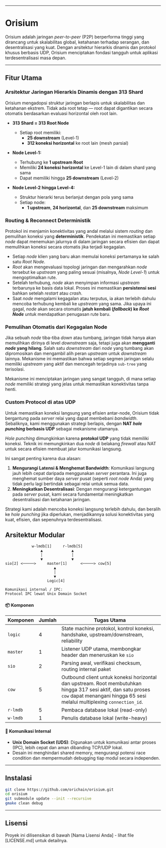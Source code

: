 -----

# Orisium

Orisium adalah jaringan *peer-to-peer* (P2P) berperforma tinggi yang dirancang untuk skalabilitas global, ketahanan terhadap serangan, dan desentralisasi yang kuat. Dengan arsitektur hierarkis dinamis dan protokol khusus berbasis UDP, Orisium menciptakan fondasi tangguh untuk aplikasi terdesentralisasi masa depan.

-----

## Fitur Utama

### **Arsitektur Jaringan Hierarkis Dinamis dengan 313 Shard**

Orisium mengadopsi struktur jaringan berlapis untuk skalabilitas dan ketahanan ekstrem. Tidak ada root tetap — root dapat digantikan secara otomatis berdasarkan evaluasi horizontal oleh root lain.

* **313 Shard = 313 Root Node**
  * Setiap root memiliki:
    - **25 downstream** (Level-1)
    - **312 koneksi horizontal** ke root lain (mesh parsial)

* **Node Level-1:**
  - Terhubung ke **1 upstream Root**
  - Memiliki **24 koneksi horizontal** ke Level-1 lain di dalam shard yang sama
  - Dapat memiliki hingga **25 downstream** (Level-2)

* **Node Level-2 hingga Level-4:**
  - Struktur hierarki terus berlanjut dengan pola yang sama
  - Setiap node:
    - **1 upstream**, **24 horizontal**, dan **25 downstream** maksimum

### **Routing & Reconnect Deterministik**
Protokol ini menjamin konektivitas yang andal melalui sistem *routing* dan pemulihan koneksi yang **deterministik**. Pendekatan ini memastikan setiap *node* dapat menemukan jalurnya di dalam jaringan secara efisien dan dapat memulihkan koneksi secara otomatis jika terjadi kegagalan.

* Setiap *node* klien yang baru akan memulai koneksi pertamanya ke salah satu *Root Node*.
* *Root* akan mengevaluasi topologi jaringan dan mengarahkan *node* tersebut ke *upstream* yang paling sesuai (misalnya, *Node Level-1*) untuk mengoptimalkan rute.
* Setelah terhubung, *node* akan menyimpan informasi *upstream* terbarunya ke basis data lokal. Proses ini memastikan **persistensi sesi** bahkan setelah *restart* atau *crash*.
* Saat *node* mengalami kegagalan atau terputus, ia akan terlebih dahulu mencoba terhubung kembali ke *upstream* yang sama. Jika upaya ini gagal, *node* akan secara otomatis **jatuh kembali (*fallback*) ke *Root Node*** untuk mendapatkan penugasan rute baru.

### **Pemulihan Otomatis dari Kegagalan Node**
Jika sebuah *node* tiba-tiba *down* atau tumbang, jaringan tidak hanya akan memulihkan dirinya di level *downstream* saja, tetapi juga akan **mengganti *node* yang hilang**. Salah satu *downstream* dari *node* yang tumbang akan dipromosikan dan mengambil alih peran *upstream* untuk *downstream* lainnya. Mekanisme ini memastikan bahwa setiap segmen jaringan selalu memiliki *upstream* yang aktif dan mencegah terjadinya `sub-tree` yang terisolasi.

Mekanisme ini menciptakan jaringan yang sangat tangguh, di mana setiap *node* memiliki strategi yang jelas untuk memastikan konektivitas tanpa henti.

### **Custom Protocol di atas UDP**
Untuk memastikan koneksi langsung yang efisien antar-node, Orisium tidak bergantung pada *server* relai yang dapat membebani *bandwidth*. Sebaliknya, kami menggunakan strategi berlapis, dengan **NAT *hole punching* berbasis UDP** sebagai mekanisme utamanya.

*Hole punching* dimungkinkan karena **protokol UDP** yang tidak memiliki koneksi. Teknik ini memungkinkan dua *node* di belakang *firewall* atau NAT untuk secara efisien membuat jalur komunikasi langsung.

Ini sangat penting karena dua alasan:

1.  **Mengurangi Latensi & Menghemat Bandwidth**: Komunikasi langsung jauh lebih cepat daripada menggunakan *server* perantara. Ini juga menghemat sumber daya *server* pusat (seperti *root node* Anda) yang tidak perlu lagi bertindak sebagai relai untuk semua data.
2.  **Meningkatkan Desentralisasi**: Dengan mengurangi ketergantungan pada *server* pusat, kami secara fundamental meningkatkan desentralisasi dan ketahanan jaringan.

Strategi kami adalah mencoba koneksi langsung terlebih dahulu, dan beralih ke *hole punching* jika diperlukan, menjadikannya solusi konektivitas yang kuat, efisien, dan sepenuhnya terdesentralisasi.

## Arsitektur Modular

```
            w-lmdb[1]     r-lmdb[5]
                ▲             ▲
                │             │
                ▼             ▼ 
sio[2] <─────>     master[1]      <─────> cow[5]
                      ▲
                      │
                      ▼
                   Logic[4]

Komunikasi internal / IPC:
Protocol IPC lewat Unix Domain Socket
```

#### 📦 Komponen

| Komponen    | Jumlah  | Tugas Utama |
|-------------|---------|-------------|
| `logic`     | 4       | State machine protokol, kontrol koneksi, handshake, upstream/downstream, reliability |
| `master`    | 1       | Listener UDP utama, membongkar header dan meneruskan ke `sio` |
| `sio`       | 2       | Parsing awal, verifikasi checksum, routing internal paket |
| `cow`       | 5       | Outbound client untuk koneksi horizontal dan upstream. Root membutuhkan hingga 317 sesi aktif, dan satu proses `cow` dapat menangani hingga 65 sesi melalui multiplexing `connection_id`. |
| `r-lmdb`    | 5       | Pembaca database lokal (read-only) |
| `w-lmdb`    | 1       | Penulis database lokal (write-heavy) |

#### 🔌 Komunikasi Internal

- **Unix Domain Socket (UDS)**: Digunakan untuk komunikasi antar proses (IPC), lebih cepat dan aman dibanding TCP/UDP lokal.
- Desain ini menghindari shared memory, mengurangi potensi race condition dan mempermudah debugging tiap modul secara independen.

-----

## Instalasi

```bash
git clone https://github.com/orichain/orisium.git
cd orisium
git submodule update --init --recursive
gmake clean debug
```

-----

## Lisensi

Proyek ini dilisensikan di bawah [Nama Lisensi Anda] - lihat file [LICENSE.md] untuk detailnya.

